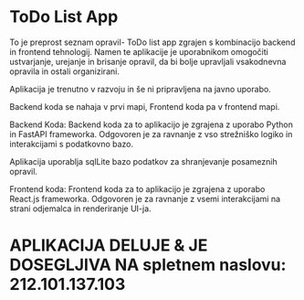 ToDo List App
===================

To je preprost seznam opravil- ToDo list app zgrajen s kombinacijo backend in frontend tehnologij. Namen te aplikacije je uporabnikom omogočiti ustvarjanje, urejanje in brisanje opravil, da bi bolje upravljali vsakodnevna opravila in ostali organizirani. 

Aplikacija je trenutno v razvoju in še ni pripravljena na javno uporabo. 

Backend koda se nahaja v prvi mapi, Frontend koda pa v frontend mapi. 

Backend Koda: Backend koda za to aplikacijo je zgrajena z uporabo Python in FastAPI frameworka. Odgovoren je za ravnanje z vso strežniško logiko in interakcijami s podatkovno bazo. 

Aplikacija uporablja sqlLite bazo podatkov za shranjevanje posameznih opravil. 

Frontend koda: Frontend koda za to aplikacijo je zgrajena z uporabo React.js frameworka. Odgovoren je za ravnanje z vsemi interakcijami na strani odjemalca in renderiranje UI-ja.

APLIKACIJA DELUJE & JE DOSEGLJIVA NA spletnem naslovu: 212.101.137.103
======================================================================
